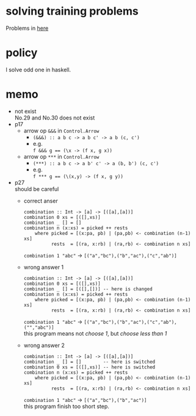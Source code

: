 # solving training problems  
   Problems in [here](http://aperiodic.net/phil/scala/s-99/)  

# policy  
   I solve odd one in haskell.  

# memo  
   *  not exist  
      No.29 and No.30 does not exist  
   *  p17  
      +  arrow op `&&&` in `Control.Arrow`  
         -  `(&&&) :: a b c -> a b c' -> a b (c, c')`  
         -  e.g.  
            `f &&& g == (\x -> (f x, g x))`  
      +  arrow op `***` in `Control.Arrow`  
         -  `(***) :: a b c -> a b' c' -> a (b, b') (c, c')`  
         -  e.g.  
            `f *** g == (\(x,y) -> (f x, g y))`  
   *  p27  
      should be careful  
      +  correct anser  

             combination :: Int -> [a] -> [([a],[a])]
             combination 0 xs = [([],xs)]
             combination _ [] = []
             combination n (x:xs) = picked ++ rests 
                 where picked = [(x:pa, pb) | (pa,pb) <- combination (n-1) xs]
                       rests  = [(ra, x:rb) | (ra,rb) <- combination n xs]

         `combination 1 "abc"` -> `[("a","bc"),("b","ac"),("c","ab")]`  

      +  wrong answer 1  

             combination :: Int -> [a] -> [([a],[a])]
             combination 0 xs = [([],xs)]
             combination _ [] = [([],[])] -- here is changed
             combination n (x:xs) = picked ++ rests 
                 where picked = [(x:pa, pb) | (pa,pb) <- combination (n-1) xs]
                       rests  = [(ra, x:rb) | (ra,rb) <- combination n xs]

         `combination 1 "abc"` -> `[("a","bc"),("b","ac"),("c","ab"),("","abc")]`  
         this program means not *choose 1*, but *choose less than 1*  

      +  wrong answer 2  

             combination :: Int -> [a] -> [([a],[a])]
             combination _ [] = []        -- here is switched
             combination 0 xs = [([],xs)] -- here is switched
             combination n (x:xs) = picked ++ rests 
                 where picked = [(x:pa, pb) | (pa,pb) <- combination (n-1) xs]
                       rests  = [(ra, x:rb) | (ra,rb) <- combination n xs]

         `combination 1 "abc"` -> `[("a","bc"),("b","ac")]`  
         this program finish too short step.  



